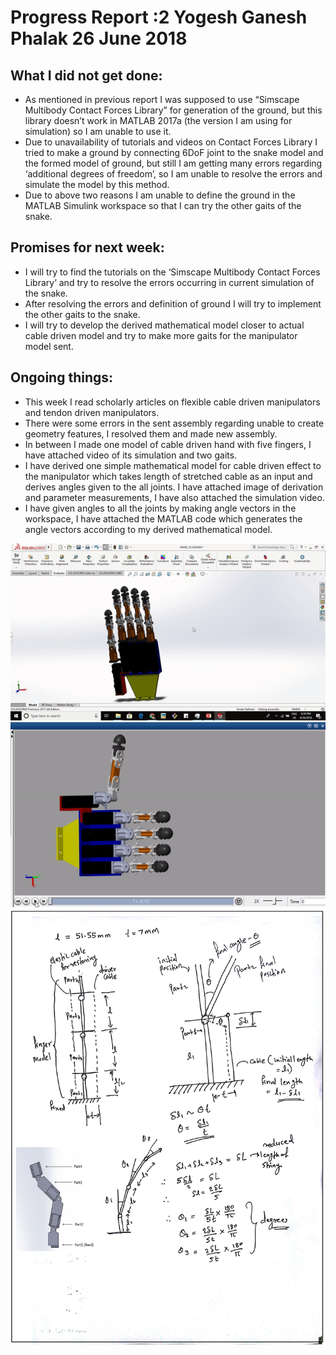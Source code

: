 # Progress Report :2       Yogesh Ganesh Phalak            26 June 2018
  

What I did not get done:
------------------------

-	As mentioned in previous report I was supposed to use “Simscape Multibody Contact Forces Library” for generation of the ground, but this library doesn’t work in MATLAB 2017a (the version I am using for simulation) so I am unable to use it.
-	Due to unavailability of tutorials and videos on Contact Forces Library I tried to make a ground by connecting 6DoF joint to the snake model and the formed model of ground, but still I am getting many errors regarding ‘additional degrees of freedom’, so I am unable to resolve the errors and simulate the model by this method.   
-	Due to above two reasons I am unable to define the ground in the MATLAB Simulink workspace so that I can try the other gaits of the snake.

Promises for next week:
-----------------------

-	I will try to find the tutorials on the ‘Simscape Multibody Contact Forces Library’ and try to resolve the errors occurring in current simulation of the snake.
-	After resolving the errors and definition of ground I will try to implement the other gaits to the snake.
-	I will try to develop the derived mathematical model closer to actual cable driven model and try to make more gaits for the manipulator model sent.

Ongoing things:
---------------

-	This week I read scholarly articles on flexible cable driven manipulators and tendon driven manipulators.
-	There were some errors in the sent assembly regarding unable to create geometry features, I resolved them and made new assembly.
-	In between I made one model of cable driven hand with five fingers, I have attached video of its simulation and two gaits.  
-	I have derived one simple mathematical model for cable driven effect to the manipulator which takes length of stretched cable as an input and derives angles given to the all joints. I have attached image of derivation and parameter measurements, I have also attached the simulation video.
-	I have given angles to all the joints by making angle vectors in the workspace, I have attached the MATLAB code which generates the angle vectors according to my derived mathematical model.

<img src="/reports/Report2/1.gif">
<img src="/reports/Report2/2.gif">

<img src="/reports/Report2/derived mathematical model.png">
